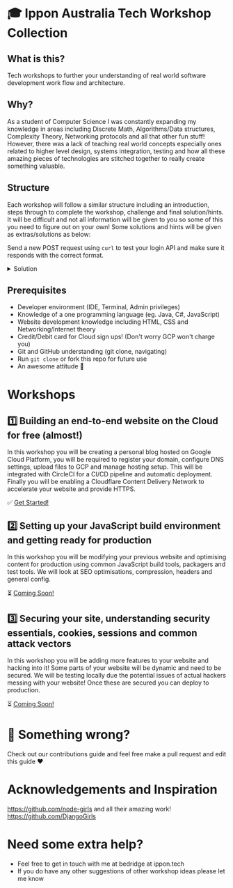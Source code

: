 # 🎓 Ippon Australia Tech Workshop Collection

## What is this?
Tech workshops to further your understanding of real world software development work flow and architecture.

## Why?
As a student of Computer Science I was constantly expanding my knowledge in areas including Discrete Math, Algorithms/Data structures, Complexity Theory, Networking protocols and all that other fun stuff! However, there was a lack of teaching real world concepts especially ones related to higher level design, systems integration, testing and how all these amazing pieces of technologies are stitched together to really create something valuable.

## Structure
Each workshop will follow a similar structure including an introduction, steps through to complete the workshop, challenge and final solution/hints. It will be difficult and not all information will be given to you so some of this you need to figure out on your own! Some solutions and hints will be given as extras/solutions as below:

Send a new POST request using `curl` to test your login API and make sure it responds with the correct format.

<details>
<summary>Solution</summary>
<p>

```bash
curl --header "Content-Type: application/json" \
  --request POST \
  --data '{"username":"admin","password":"admin"}' \
  http://localhost:3000/api/login
```

</p>
</details>

## Prerequisites
- Developer environment (IDE, Terminal, Admin privileges)
- Knowledge of a one programming language (eg. Java, C#, JavaScript)
- Website development knowledge including HTML, CSS and Networking/Internet theory
- Credit/Debit card for Cloud sign ups! (Don't worry GCP won't charge you)
- Git and GitHub understanding (git clone, navigating)
- Run `git clone` or fork this repo for future use
- An awesome attitude 💪

# Workshops

## 1️⃣ Building an end-to-end website on the Cloud  for free (almost!)
In this workshop you will be creating a personal blog hosted on Google Cloud Platform, you will be required to register your domain, configure DNS settings, upload files to GCP and manage hosting setup. This will be integrated with CircleCI for a CI/CD pipeline and automatic deployment. Finally you will be enabling a Cloudflare Content Delivery Network to accelerate your website and provide HTTPS.

✅ [Get Started!](Workshop_1_Website.MD)

## 2️⃣ Setting up your JavaScript build environment and getting ready for production
In this workshop you will be modifying your previous website and optimising content for production using common JavaScript build tools, packagers and test tools. We will look at SEO optimisations, compression, headers and general config.

⏳ [Coming Soon!](Workshop_2_JS_ENV.MD)

## 3️⃣ Securing your site, understanding security essentials, cookies, sessions and common attack vectors

In this workshop you will be adding more features to your website and hacking into it! Some parts of your website will be dynamic and need to be secured. We will be testing locally due the potential issues of actual hackers messing with your website! Once these are secured you can deploy to production.

⏳ [Coming Soon!](Workshop_3_Security.MD)

# 🤔 Something wrong?
Check out our contributions guide and feel free make a pull request and edit this guide ❤️

# Acknowledgements and Inspiration
https://github.com/node-girls and all their amazing work!  
https://github.com/DjangoGirls

# Need some extra help?
- Feel free to get in touch with me at bedridge at ippon.tech
- If you do have any other suggestions of other workshop ideas please let me know